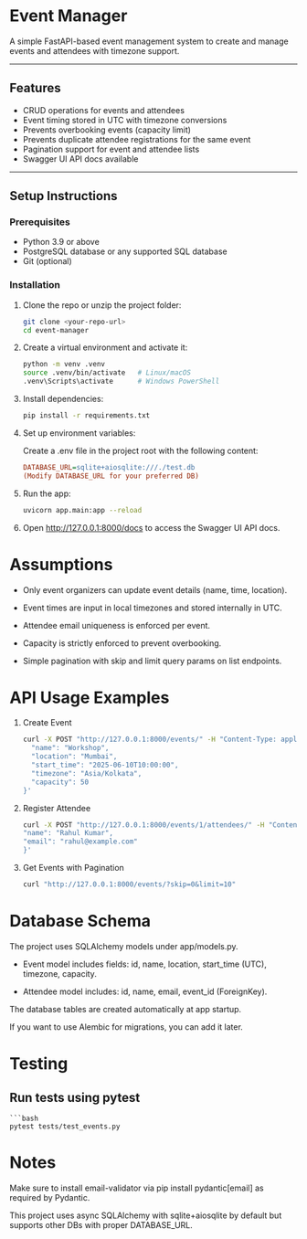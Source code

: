 # Event Manager

A simple FastAPI-based event management system to create and manage events and attendees with timezone support.

---

## Features

- CRUD operations for events and attendees
- Event timing stored in UTC with timezone conversions
- Prevents overbooking events (capacity limit)
- Prevents duplicate attendee registrations for the same event
- Pagination support for event and attendee lists
- Swagger UI API docs available

---

## Setup Instructions

### Prerequisites

- Python 3.9 or above
- PostgreSQL database or any supported SQL database
- Git (optional)

### Installation

1. Clone the repo or unzip the project folder:

   ```bash
   git clone <your-repo-url>
   cd event-manager
2. Create a virtual environment and activate it:

    ```bash
    python -m venv .venv
    source .venv/bin/activate   # Linux/macOS
    .venv\Scripts\activate      # Windows PowerShell
3. Install dependencies:

    ```bash
    pip install -r requirements.txt
4. Set up environment variables:

    Create a .env file in the project root with the following content:

    ```ini
    DATABASE_URL=sqlite+aiosqlite:///./test.db
    (Modify DATABASE_URL for your preferred DB)

5. Run the app:

    ```bash
    uvicorn app.main:app --reload
6. Open http://127.0.0.1:8000/docs to access the Swagger UI API docs.

# Assumptions

- Only event organizers can update event details (name, time, location).

- Event times are input in local timezones and stored internally in UTC.

- Attendee email uniqueness is enforced per event.

- Capacity is strictly enforced to prevent overbooking.

- Simple pagination with skip and limit query params on list endpoints.

# API Usage Examples
1. Create Event

    ```bash
    curl -X POST "http://127.0.0.1:8000/events/" -H "Content-Type: application/json" -d '{
      "name": "Workshop",
      "location": "Mumbai",
      "start_time": "2025-06-10T10:00:00",
      "timezone": "Asia/Kolkata",
      "capacity": 50
    }'

2. Register Attendee

    ```bash
    curl -X POST "http://127.0.0.1:8000/events/1/attendees/" -H "Content-Type: application/json" -d '{
    "name": "Rahul Kumar",
    "email": "rahul@example.com"
    }'


3. Get Events with Pagination
    ```bash
    curl "http://127.0.0.1:8000/events/?skip=0&limit=10"
# Database Schema
The project uses SQLAlchemy models under app/models.py.

- Event model includes fields: id, name, location, start_time (UTC), timezone, capacity.

- Attendee model includes: id, name, email, event_id (ForeignKey).

The database tables are created automatically at app startup.

If you want to use Alembic for migrations, you can add it later.

# Testing
## Run tests using pytest
    ```bash
    pytest tests/test_events.py

# Notes

Make sure to install email-validator via pip install pydantic[email] as required by Pydantic.

This project uses async SQLAlchemy with sqlite+aiosqlite by default but supports other DBs with proper DATABASE_URL.

